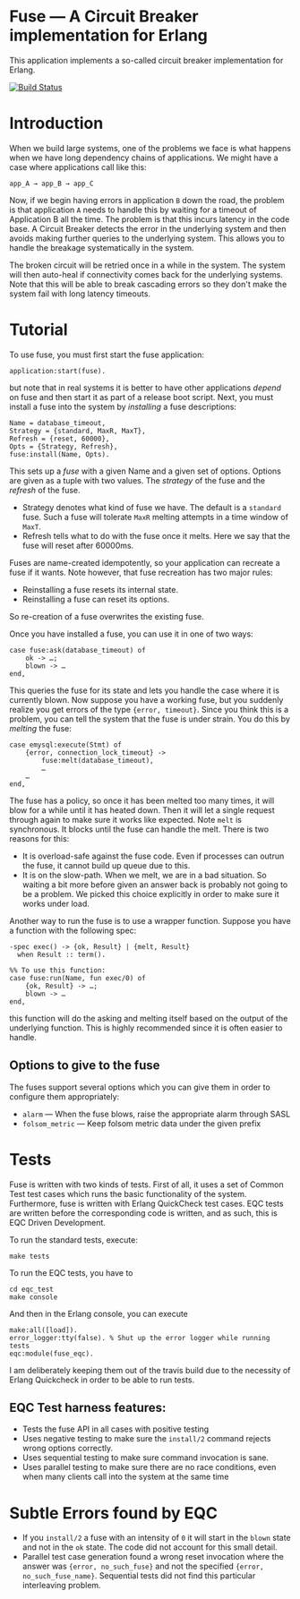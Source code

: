 # Fuse — A Circuit Breaker implementation for Erlang

This application implements a so-called circuit breaker implementation for Erlang.

[![Build Status](https://travis-ci.org/jlouis/fuse.png?branch=master)](https://travis-ci.org/jlouis/fuse)

# Introduction

When we build large systems, one of the problems we face is what happens when we have long dependency chains of applications. We might have a case where applications call like this:

	app_A → app_B → app_C
	
Now, if we begin having errors in application `B` down the road, the problem is that application `A` needs to handle this by waiting for a timeout of Application B all the time. The problem is that this incurs latency in the code base. A Circuit Breaker detects the error in the underlying system and then avoids making further queries to the underlying system. This allows you to handle the breakage systematically in the system.

The broken circuit will be retried once in a while in the system. The system will then auto-heal if connectivity comes back for the underlying systems. Note that this will be able to break cascading errors so they don't make the system fail with long latency timeouts.

# Tutorial

To use fuse, you must first start the fuse application:

	application:start(fuse).
	
but note that in real systems it is better to have other applications *depend* on fuse and then start it as part of a release boot script. Next, you must install a fuse into the system by *installing* a fuse descriptions:

	Name = database_timeout,
	Strategy = {standard, MaxR, MaxT},
	Refresh = {reset, 60000},
	Opts = {Strategy, Refresh},
	fuse:install(Name, Opts).
	
This sets up a *fuse* with a given Name and a given set of options. Options are given as a tuple with two values. The *strategy* of the fuse and the *refresh* of the fuse.

* Strategy denotes what kind of fuse we have. The default is a `standard` fuse. Such a fuse will tolerate `MaxR` melting attempts in a time window of `MaxT`.
* Refresh tells what to do with the fuse once it melts. Here we say that the fuse will reset after 60000ms.

Fuses are name-created idempotently, so your application can recreate a fuse if it wants. Note however, that fuse recreation has two major rules:

* Reinstalling a fuse resets its internal state.
* Reinstalling a fuse can reset its options.

So re-creation of a fuse overwrites the existing fuse.

Once you have installed a fuse, you can use it in one of two ways:

	case fuse:ask(database_timeout) of
		ok -> …;
		blown -> …
	end,
	
This queries the fuse for its state and lets you handle the case where it is currently blown. Now suppose you have a working fuse, but you suddenly realize you get errors of the type `{error, timeout}`. Since you think this is a problem, you can tell the system that the fuse is under strain. You do this by *melting* the fuse:

	case emysql:execute(Stmt) of
	    {error, connection_lock_timeout} ->
	    	fuse:melt(database_timeout),
	    	…
	    …
	end,
	
The fuse has a policy, so once it has been melted too many times, it will blow for a while until it has heated down. Then it will let a single request through again to make sure it works like expected. Note `melt` is synchronous. It blocks until the fuse can handle the melt. There is two reasons for this:

* It is overload-safe against the fuse code. Even if processes can outrun the fuse, it cannot build up queue due to this.
* It is on the slow-path. When we melt, we are in a bad situation. So waiting a bit more before given an answer back is probably not going to be a problem. We picked this choice explicitly in order to make sure it works under load.

Another way to run the fuse is to use a wrapper function. Suppose you have a function with the following spec:

	-spec exec() -> {ok, Result} | {melt, Result}
	  when Result :: term().

	%% To use this function:
	case fuse:run(Name, fun exec/0) of
		{ok, Result} -> …;
		blown -> …
	end,
	
this function will do the asking and melting itself based on the output of the underlying function. This is highly recommended since it is often easier to handle.
	
## Options to give to the fuse

The fuses support several options which you can give them in order to configure them appropriately:

* `alarm` — When the fuse blows, raise the appropriate alarm through SASL
* `folsom_metric` — Keep folsom metric data under the given prefix

# Tests

Fuse is written with two kinds of tests. First of all, it uses a set of Common Test test cases which runs the basic functionality of the system. Furthermore, fuse is written with Erlang QuickCheck test cases. EQC tests are written before the corresponding code is written, and as such, this is EQC Driven Development.

To run the standard tests, execute:

	make tests
	
To run the EQC tests, you have to

	cd eqc_test
	make console
	
And then in the Erlang console, you can execute

	make:all([load]).
	error_logger:tty(false). % Shut up the error logger while running tests
	eqc:module(fuse_eqc).

I am deliberately keeping them out of the travis build due to the necessity of Erlang Quickcheck in order to be able to run tests.

## EQC Test harness features:

* Tests the fuse API in all cases with positive testing
* Uses negative testing to make sure the `install/2` command rejects wrong options correctly.
* Uses sequential testing to make sure command invocation is sane.
* Uses parallel testing to make sure there are no race conditions, even when many clients call into the system at the same time
	
# Subtle Errors found by EQC

* If you `install/2` a fuse with an intensity of `0` it will start in the `blown` state and not in the `ok` state. The code did not account for this small detail.
* Parallel test case generation found a wrong reset invocation where the answer was `{error, no_such_fuse}` and not the specified `{error, no_such_fuse_name}`. Sequential tests did not find this particular interleaving problem.



